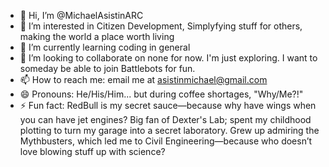 - 👋 Hi, I’m @MichaelAsistinARC
- 👀 I’m interested in Citizen Development, Simplyfying stuff for others, making the world a place worth living
- 🌱 I’m currently learning coding in general
- 💞️ I’m looking to collaborate on none for now. I'm just exploring. I want to someday be able to join Battlebots for fun.
- 📫 How to reach me: email me at asistinmichael@gmail.com
- 😄 Pronouns: He/His/Him... but during coffee shortages, "Why/Me?!"
- ⚡ Fun fact: RedBull is my secret sauce—because why have wings when you can have jet engines? Big fan of Dexter's Lab; spent my childhood plotting to turn my garage into a secret laboratory. Grew up admiring the Mythbusters, which led me to Civil Engineering—because who doesn’t love blowing stuff up with science?

<!---
MichaelAsistinARC/MichaelAsistinARC is a ✨ special ✨ repository because its `README.md` (this file) appears on your GitHub profile.
You can click the Preview link to take a look at your changes.
--->
